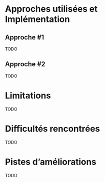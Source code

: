 # Approches utilisées et Implémentation
## Approche #1
TODO

## Approche #2
TODO

# Limitations
TODO

# Difficultés rencontrées
TODO

# Pistes d’améliorations
TODO

